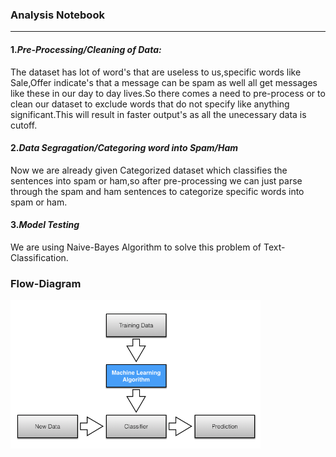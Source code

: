 ### Analysis Notebook
---------
#### 1.***Pre-Processing/Cleaning of Data:***
The dataset has lot of word's that are useless to us,specific words like Sale,Offer indicate's that a message can be spam as well all get messages like these in our day to day lives.So there
comes a need to pre-process or to clean our dataset to exclude words that do not specify like anything significant.This will result in faster output's as all the unecessary data is cutoff.
#### 2.***Data Segragation/Categoring word into Spam/Ham***
Now we are already given Categorized dataset which classifies the sentences into spam or ham,so after pre-processing we can just parse through the spam and ham sentences to categorize specific words into spam or ham.

#### 3.***Model Testing***
We are using Naive-Bayes Algorithm to solve this problem of Text-Classification.

### Flow-Diagram

<img src="Images/flowchart.png" width=400>
